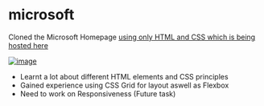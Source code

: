 # microsoft
Cloned the Microsoft Homepage [using only HTML and CSS which is being hosted here](https://abasher423.github.io/microsoft/)

[![image](https://user-images.githubusercontent.com/56160528/131385438-784803d9-1898-4baa-93a5-264cd77d54fc.png)](https://abasher423.github.io/microsoft/)

- Learnt a lot about different HTML elements and CSS principles
- Gained experience using CSS Grid for layout aswell as Flexbox
- Need to work on Responsiveness (Future task)
